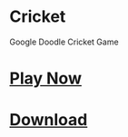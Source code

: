 # Cricket
Google Doodle Cricket Game

# [Play Now](https://asissuthar.github.io/cricket)

# [Download](https://play.google.com/store/apps/details?id=in.asissuthar.cricket)
